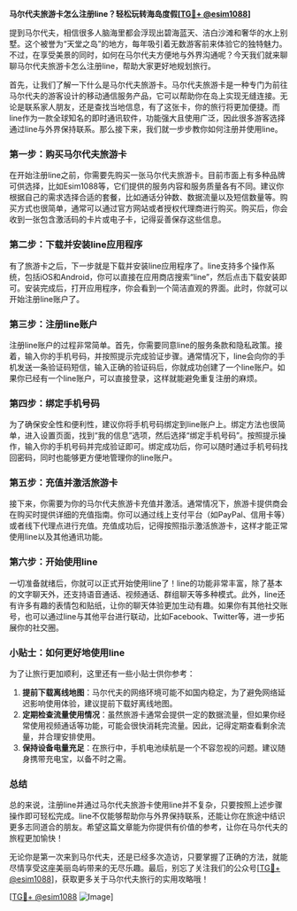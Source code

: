 **马尔代夫旅游卡怎么注册line？轻松玩转海岛度假[[TG💪+ @esim1088](https://t.me/s/esim1088)]**

提到马尔代夫，相信很多人脑海里都会浮现出碧海蓝天、洁白沙滩和奢华的水上别墅。这个被誉为“天堂之岛”的地方，每年吸引着无数游客前来体验它的独特魅力。不过，在享受美景的同时，如何在马尔代夫方便地与外界沟通呢？今天我们就来聊聊马尔代夫旅游卡怎么注册line，帮助大家更好地规划旅行。

首先，让我们了解一下什么是马尔代夫旅游卡。马尔代夫旅游卡是一种专门为前往马尔代夫的游客设计的移动通信服务产品，它可以帮助你在岛上实现无缝连接。无论是联系家人朋友，还是查找当地信息，有了这张卡，你的旅行将更加便捷。而line作为一款全球知名的即时通讯软件，功能强大且使用广泛，因此很多游客选择通过line与外界保持联系。那么接下来，我们就一步步教你如何注册并使用line。

### **第一步：购买马尔代夫旅游卡**

在开始注册line之前，你需要先购买一张马尔代夫旅游卡。目前市面上有多种品牌可供选择，比如Esim1088等，它们提供的服务内容和服务质量各有不同。建议你根据自己的需求选择合适的套餐，比如通话分钟数、数据流量以及短信数量等。购买方式也很简单，通常可以通过官方网站或者授权代理商进行购买。购买后，你会收到一张包含激活码的卡片或电子卡，记得妥善保存这些信息。

### **第二步：下载并安装line应用程序**

有了旅游卡之后，下一步就是下载并安装line应用程序了。line支持多个操作系统，包括iOS和Android，你可以直接在应用商店搜索“line”，然后点击下载安装即可。安装完成后，打开应用程序，你会看到一个简洁直观的界面。此时，你就可以开始注册line账户了。

### **第三步：注册line账户**

注册line账户的过程非常简单。首先，你需要同意line的服务条款和隐私政策。接着，输入你的手机号码，并按照提示完成验证步骤。通常情况下，line会向你的手机发送一条验证码短信，输入正确的验证码后，你就成功创建了一个line账户。如果你已经有一个line账户，可以直接登录，这样就能避免重复注册的麻烦。

### **第四步：绑定手机号码**

为了确保安全性和便利性，建议你将手机号码绑定到line账户上。绑定方法也很简单，进入设置页面，找到“我的信息”选项，然后选择“绑定手机号码”。按照提示操作，输入你的手机号码并完成验证即可。绑定成功后，你可以随时通过手机号码找回密码，同时也能够更方便地管理你的line账户。

### **第五步：充值并激活旅游卡**

接下来，你需要为你的马尔代夫旅游卡充值并激活。通常情况下，旅游卡提供商会在购买时提供详细的充值指南。你可以通过线上支付平台（如PayPal、信用卡等）或者线下代理点进行充值。充值成功后，记得按照指示激活旅游卡，这样才能正常使用line以及其他通讯功能。

### **第六步：开始使用line**

一切准备就绪后，你就可以正式开始使用line了！line的功能非常丰富，除了基本的文字聊天外，还支持语音通话、视频通话、群组聊天等多种模式。此外，line还有许多有趣的表情包和贴纸，让你的聊天体验更加生动有趣。如果你有其他社交账号，也可以通过line与其他平台进行联动，比如Facebook、Twitter等，进一步拓展你的社交圈。

### **小贴士：如何更好地使用line**

为了让旅行更加顺利，这里还有一些小贴士供你参考：

1. **提前下载离线地图**：马尔代夫的网络环境可能不如国内稳定，为了避免网络延迟影响使用体验，建议提前下载好离线地图。
2. **定期检查流量使用情况**：虽然旅游卡通常会提供一定的数据流量，但如果你经常使用视频通话等功能，可能会很快消耗完流量。因此，记得定期查看剩余流量，并合理安排使用。
3. **保持设备电量充足**：在旅行中，手机电池续航是一个不容忽视的问题。建议随身携带充电宝，以备不时之需。

### **总结**

总的来说，注册line并通过马尔代夫旅游卡使用line并不复杂，只要按照上述步骤操作即可轻松完成。line不仅能够帮助你与外界保持联系，还能让你在旅途中结识更多志同道合的朋友。希望这篇文章能为你提供有价值的参考，让你在马尔代夫的旅程更加愉快！

无论你是第一次来到马尔代夫，还是已经多次造访，只要掌握了正确的方法，就能尽情享受这座美丽岛屿带来的无尽乐趣。最后，别忘了关注我们的公众号[[TG💪+ @esim1088](https://t.me/s/esim1088)]，获取更多关于马尔代夫旅行的实用攻略哦！

[[TG💪+ @esim1088](https://t.me/s/esim1088) ![Image](https://i.postimg.cc/4NQfJmqS/Snipaste-2025-05-13-00-14-12.png)]